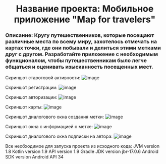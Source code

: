 <h1 align="center">Название проекта: Мобильное приложение "Map for travelers"</h1>
<h3>Описание: Кругу путешественников, которые посещают различные места по всему миру, захотелось отмечать на картах точки, где они побывали и делиться этими метками друг с другом. Разработайте приложение с необходимым функционалом, чтобы путешественникам было легче общаться и оценивать изысканность посещенных мест.</h3>

Скриншот старотовой активности:
![image](https://github.com/datsiii/MapForTravelers/assets/98524028/8a0c3586-0ba9-4537-a6f8-32da913f3511)

Скриншот регистрации:
![image](https://github.com/datsiii/MapForTravelers/assets/98524028/d905f216-9799-46b8-8860-c57fb4df4f84)

Скриншот авторизации:
![image](https://github.com/datsiii/MapForTravelers/assets/98524028/c9a4b0ad-be10-4199-9e8d-7445bf279ed2)

Скриншот карты:
![image](https://github.com/datsiii/MapForTravelers/assets/98524028/17945bf8-545e-492c-be33-7d4dc9b572b1)

Скриншот диалогового окна создания метки:
![image](https://github.com/datsiii/MapForTravelers/assets/98524028/17d100d3-7499-4592-8c00-0e98807407a2)

Скриншот окна с информацией о метке: 
![image](https://github.com/datsiii/MapForTravelers/assets/98524028/aba8d11c-9972-4910-9de1-a9e05bdd2e41)

Скриншот диалогового окна подписки на автора:
![image](https://github.com/datsiii/MapForTravelers/assets/98524028/ce464879-43cd-4530-8283-b4d895871326)

Все необходимое для запуска проекта из исходного кода:
JVM version 1.8
Kotlin version 1.9
API version 1.9
Gradle JDK version jbr-17.0.6
Android SDK version Android API 34
